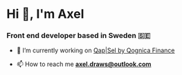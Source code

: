 <h1>Hi 👋, I'm Axel</h1>
<h3>Front end developer based in Sweden 🇸🇪</h3>

- 🔭 I’m currently working on [Qap|Sel by Qognica Finance](https://qognicafinance.com)

- 📫 How to reach me **axel.draws@outlook.com**



